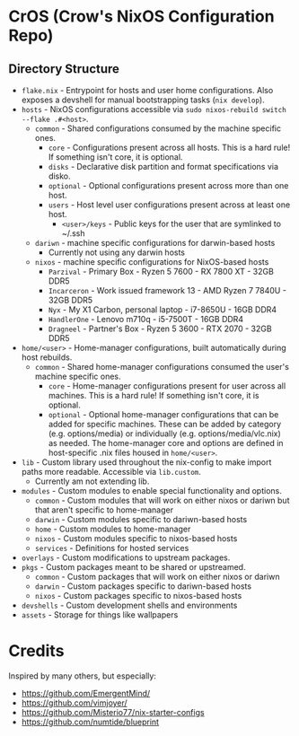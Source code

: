 # CrOS (Crow's NixOS Configuration Repo)

## Directory Structure

- `flake.nix` - Entrypoint for hosts and user home configurations. Also exposes
  a devshell for manual bootstrapping tasks (`nix develop`).
- `hosts` - NixOS configurations accessible via
  `sudo nixos-rebuild switch --flake .#<host>`.
  - `common` - Shared configurations consumed by the machine specific ones.
    - `core` - Configurations present across all hosts. This is a hard rule! If
      something isn't core, it is optional.
    - `disks` - Declarative disk partition and format specifications via disko.
    - `optional` - Optional configurations present across more than one host.
    - `users` - Host level user configurations present across at least one host.
      - `<user>/keys` - Public keys for the user that are symlinked to ~/.ssh
  - `dariwn` - machine specific configurations for darwin-based hosts
    - Currently not using any darwin hosts
  - `nixos` - machine specific configurations for NixOS-based hosts
    - `Parzival` - Primary Box - Ryzen 5 7600 - RX 7800 XT - 32GB DDR5
    - `Incarceron` - Work issued framework 13 - AMD Ryzen 7 7840U - 32GB DDR5
    - `Nyx` - My X1 Carbon, personal laptop - i7-8650U - 16GB DDR4
    - `HandlerOne` - Lenovo m710q - i5-7500T - 16GB DDR4
    - `Dragneel` - Partner's Box - Ryzen 5 3600 - RTX 2070 - 32GB DDR5
- `home/<user>` - Home-manager configurations, built automatically during host
  rebuilds.
  - `common` - Shared home-manager configurations consumed the user's machine
    specific ones.
    - `core` - Home-manager configurations present for user across all machines.
      This is a hard rule! If something isn't core, it is optional.
    - `optional` - Optional home-manager configurations that can be added for
      specific machines. These can be added by category (e.g. options/media) or
      individually (e.g. options/media/vlc.nix) as needed. The home-manager core
      and options are defined in host-specific .nix files housed in
      `home/<user>`.
- `lib` - Custom library used throughout the nix-config to make import paths
  more readable. Accessible via `lib.custom`.
  - Currently am not extending lib.
- `modules` - Custom modules to enable special functionality and options.
  - `common` - Custom modules that will work on either nixos or dariwn but that
    aren't specific to home-manager
  - `darwin` - Custom modules specific to dariwn-based hosts
  - `home` - Custom modules to home-manager
  - `nixos` - Custom modules specific to nixos-based hosts
  - `services` - Definitions for hosted services
- `overlays` - Custom modifications to upstream packages.
- `pkgs` - Custom packages meant to be shared or upstreamed.
  - `common` - Custom packages that will work on either nixos or dariwn
  - `darwin` - Custom packages specific to dariwn-based hosts
  - `nixos` - Custom packages specific to nixos-based hosts
- `devshells` - Custom development shells and environments
- `assets` - Storage for things like wallpapers

# Credits

Inspired by many others, but especially:

- https://github.com/EmergentMind/
- https://github.com/vimjoyer/
- https://github.com/Misterio77/nix-starter-configs
- https://github.com/numtide/blueprint
